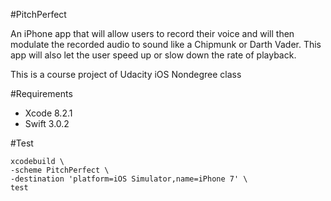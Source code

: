 #PitchPerfect

An iPhone app that will allow users to record their voice and will then modulate the recorded audio to sound like a Chipmunk or Darth Vader. This app will also let the user speed up or slow down the rate of playback.

This is a course project of Udacity iOS Nondegree class

#Requirements
- Xcode 8.2.1
- Swift 3.0.2

#Test

```
xcodebuild \
-scheme PitchPerfect \
-destination 'platform=iOS Simulator,name=iPhone 7' \
test
```

